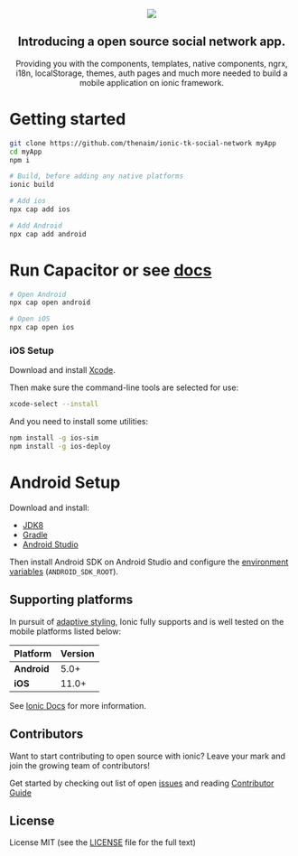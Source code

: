 <a href="https://github.com/thenaim/ionic-tk-social-network">
  <p align="center">
    <img src="https://i.imgur.com/xcNkbhv.gif">
  </p>
</a>
<h2 align="center">
  Introducing a open source social network app.
</h2>
<p align="center">
  Providing you with the components, templates, native components, ngrx, i18n, localStorage, themes, auth pages and much more  needed to build a mobile application on ionic framework.
</p>

# Getting started

```bash
git clone https://github.com/thenaim/ionic-tk-social-network myApp
cd myApp
npm i

# Build, before adding any native platforms
ionic build

# Add ios
npx cap add ios

# Add Android
npx cap add android
```

# Run Capacitor or see [docs](https://ionicframework.com/docs/cli/commands/capacitor-run)

```bash
# Open Android
npx cap open android

# Open iOS
npx cap open ios
```

### iOS Setup

Download and install [Xcode](https://developer.apple.com/xcode/).

Then make sure the command-line tools are selected for use:

```bash
xcode-select --install
```

And you need to install some utilities:

```bash
npm install -g ios-sim
npm install -g ios-deploy
```

# Android Setup

Download and install:

- [JDK8](https://www.oracle.com/technetwork/java/javase/downloads/jdk8-downloads-2133151.html)
- [Gradle](https://gradle.org/install/)
- [Android Studio](https://developer.android.com/studio/)

Then install Android SDK on Android Studio and configure the [environment variables](https://developer.android.com/studio/command-line/variables) (`ANDROID_SDK_ROOT`).

## Supporting platforms

In pursuit of [adaptive styling](https://ionicframework.com/docs/core-concepts/fundamentals#adaptive-styling), Ionic fully supports and is well tested on the mobile platforms listed below:

| Platform    | Version |
| ----------- | ------- |
| **Android** | 5.0+    |
| **iOS**     | 11.0+   |

See [Ionic Docs](https://ionicframework.com/docs/reference/browser-support) for more information.

## Contributors

Want to start contributing to open source with ionic? Leave your mark and join the growing team of contributors!

Get started by checking out list of open [issues](https://github.com/thenaim/ionic-tk-social-network/issues) and reading [Contributor Guide](https://github.com/thenaim/ionic-tk-social-network/blob/master/CONTRIBUTING.md)

## License

License MIT (see the [LICENSE](https://github.com/thenaim/ionic-tk-social-network/blob/master/LICENSE) file for the full text)
